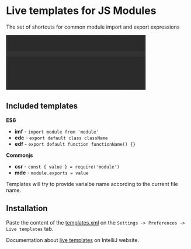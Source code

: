 # Live templates for JS Modules

The set of shortcuts for common module import and export expressions

![demo](demo.gif)

## Included templates

**ES6**

* **imf** - `import module from 'module'`
* **edc** - `export default class className`
* **edf** - `export default function functionName() {}`

**Commonjs**

* **csr** - `const { value } = require('module')`
* **mde** - `module.exports = value`

Templates will try to provide varialbe name according to the current file name.

## Installation

Paste the content of the [templates.xml](templates.xml) on the `Settings -> Preferences -> Live templates` tab.

Documentation about [live templates](https://www.jetbrains.com/idea/help/sharing-live-templates.html) on IntelliJ website.
